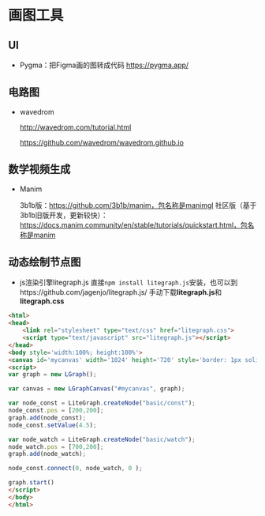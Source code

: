 # 画图工具

## UI

- Pygma：把Figma画的图转成代码  https://pygma.app/

## 电路图

- wavedrom

    http://wavedrom.com/tutorial.html
    
    https://github.com/wavedrom/wavedrom.github.io

## 数学视频生成

- Manim

    3b1b版：https://github.com/3b1b/manim，包名称是manimgl
    社区版（基于3b1b旧版开发，更新较快）：https://docs.manim.community/en/stable/tutorials/quickstart.html，包名称是manim

## 动态绘制节点图
- js渲染引擎litegraph.js
直接`npm install litegraph.js`安装，也可以到https://github.com/jagenjo/litegraph.js/ 手动下载**litegraph.js**和**litegraph.css**
```html
<html>
<head>
	<link rel="stylesheet" type="text/css" href="litegraph.css">
	<script type="text/javascript" src="litegraph.js"></script>
</head>
<body style='width:100%; height:100%'>
<canvas id='mycanvas' width='1024' height='720' style='border: 1px solid'></canvas>
<script>
var graph = new LGraph();

var canvas = new LGraphCanvas("#mycanvas", graph);

var node_const = LiteGraph.createNode("basic/const");
node_const.pos = [200,200];
graph.add(node_const);
node_const.setValue(4.5);

var node_watch = LiteGraph.createNode("basic/watch");
node_watch.pos = [700,200];
graph.add(node_watch);

node_const.connect(0, node_watch, 0 );

graph.start()
</script>
</body>
</html>
```